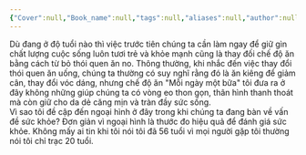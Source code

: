 ```yaml
---
{"Cover":null,"Book_name":null,"tags":null,"aliases":null,"author":null,"link":null,"dg-publish":true,"permalink":"/Book_ Reading 2024/Những câu nói hay trong sách/Ngoại hình là thước đo hiệu quả để đánh giá sức khỏe/","dgPassFrontmatter":true,"noteIcon":"2","created":"2024-02-29T09:58:51.810+07:00","updated":"2023-12-21T17:56:41.000+07:00"}
---
```


Dù đang ở độ tuổi nào thì việc trước tiên chúng ta cần làm ngay để  giữ gìn chất lượng cuộc sống luôn tươi trẻ và khỏe mạnh cũng là thay  đối chế độ ăn bằng cách từ bỏ thói quen ăn no. Thông thường, khi nhắc  đến việc thay đổi thói quen ăn uống, chúng ta thường có suy nghĩ rằng đó  là ăn kiêng để giảm cân, thay đổi vóc dáng, nhưng chế độ ăn "Mỗi ngày  một bữa" tôi đưa ra ở đây không những giúp chúng ta có vòng eo thon  gọn, thân hình thanh thoát mà còn giữ cho da dẻ căng mịn và tràn đầy sức  sống.  
Vì sao tôi đề cập đến ngoại hình ở đây trong khi chúng ta đang bàn  về vấn đề sức khỏe? Đơn giản vì ngoại hình là thước đo hiệu quả để  đánh giá sức khỏe. Không mấy ai tin khi tôi nói tôi đã 56 tuổi vì mọi  người gặp tôi thường nói tôi chỉ trạc 20 tuổi.